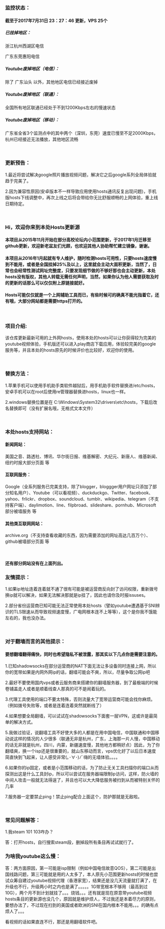 <html>
<head>
</head>
<h3>监控状态：</h3>
<h4>截至于2017年7月31日 23：27：46 更新，VPS 25个</h4>
<h5>已挂掉地区：</h5>
<p> 浙江杭州西湖区电信 </p> <p>广东东莞惠阳电信</p>
<h5>Youtube废掉地区（电信）：</h5>
<p>除了 广东汕头 以外，其他地区电信已经接近废掉</p>
<h5>Youtube废掉地区（联通）：</h5>
<p>全国所有地区联通已经处于不到1200Kbps左右的慢速状态</p>
<h5>Youtube废掉地区（移动）：</h5>
<p>广东省全省3个监测点中的其中两个（深圳，东莞）速度已慢至不足2000Kbps，杭州已经接近无法播放，其他地区流畅</p>
<br />
<h3>更新预告：</h3>
<p>1.最近将尝试解决google照片播放视频问题，解决它之后google系列全局体验就趋于完美了。</p>
<p>2.因为兼容性原因(安卓版本不一样导致应用使用hosts通讯反复出现问题)，手机版hosts下线调整中，再次上线之后将会带给你无比舒服顺畅的上网体验，重上线日期待定。</p>
<br />
<h3>Hi，欢迎你来到本处Hosts更新源</h3>
<h4>本项目从2015年11月开始在部分高校论坛内小范围更新，于2017年1月迁移至github更新，欢迎新老盆友们光顾，也欢迎其他人协助帮忙建立镜像，谢谢。</h4>
<h4>本项目从2016年1月起就有专人维护，随时检测hosts可用性，只要hosts速度慢到不能用，或者是全国挂掉25%及以上，这里就会主动大面积更新，当然了，日常也会经常性测试网址完整度，只要发现细节做的不够好那也会主动更新，本处hosts没有版权，其他人转载无需任何声明，当然，如果你认为他人需要获取及时的更新的话那么可以仅仅附上原链接就好。</h4>
<h4>Hosts可能仅仅就是一个上网辅助工具而已，有些时候可的确真不能光指着它，还有哦，大部分网站都是需要https打开的。</h4>
<br />
<h3>项目介绍:</h3>
<p>该仓库更新最新可用的上外网hosts，使用本处的hosts可以让你获得较为完美的youtube视频体验，手机版还可以进入play商店下载应用，体验较完美的google服务等，并且本处的hosts原先的时候评价也比较好，欢迎你的使用。</p>
<br />
<h3>替换方法：</h3>
<p>1.苹果手机可以使用手机助手类软件越狱后，用手机助手软件替换进/etc/hosts，安卓手机可以在root后使用re管理器替换进hosts，linux也一样。</p>
<p>2.windows替换位置是在 C:\Windows\System32\drivers\etc\hosts，下载后改名替换即可（没有扩展名哦，无格式文本文件）</p>
<br />
<h3>本处hosts支持网站：</h3>
<h4>新闻网站：</h4>
<p>美国之音、路透社、博讯、华尔街日报、维基解密、大纪元、新唐人、维基新闻、纽约时报大部分页面 等</p>
<h4>互联网服务：</h4>
<p>Google（全系列服务已完美支持，除了blogger，bloggger用户网址只添加了部分知名用户）、Youtube（可以看视频）、duckduckgo、Twitter、facebook、yahoo、frlickr、dropbox、soundcloud、tumblr、wikipedia、telegram（不支持客户端）、daylimotion、line、filpbroad、slideshare、pornhub、Microsoft部分被墙服务 等</p>
<h4>其他类互联网网站：</h4>
<p>archive.org（不支持查看收藏的东西，因为需要添加的网址高达几百万个）、github被墙部分页面 等</p>
<br />
<h4>还有部分网站没有在上面列出。</h4?
<br />
<h3>友情提示：</h3>
<p>1.如果ip地址连着连着就不通了很有可能是被运营商反向封了访问权限，重新拨号换ip就可以解决，如果无法解决那就是ip挂了，因此也请你及时报issuses。</p>
<p>2.部分省份运营商已知可能无法正常使用本处hosts（譬如youtube遭遇基于SNI辨识的TLS限速从而导致视频速度慢，广电网根本连不上等等），这个是你我不饿能左右的，我也没办法。</p>
<br />
<h3>对于翻墙而言的其他提示：</h3>
<h4>要想翻墙翻得痛快，同时也希望隐私不被泄露，那其实以下几点你是需要注意的。</h4>
<p>1.已知shadowsocks在部分运营商的NAT下面无法让多设备同时连接上网，所以你的宽带如果是内网外网ip的话，翻墙可能会不爽，所以，尽量争取公网ip吧</p>
<p>2.最好不要使用国内vps或者云服务商来搭建你的翻墙服务器，到了最极端的时候卷铺盖走人或者是顺着线查人那真的可不是闹着玩的。</p>
<p>3.代理工具使用的端口不要太特殊，否则流量大了宽带运营商可能会找你麻烦。（例如拨号失败等，或者是连着连着突然就断线了）</p>
<p>4.如果想要全局翻墙，可以试试在shadowsocks下面套一层VPN，这或许是最简单的解决方式。</p>
<p>5.我做过验证，说翻墙工具不好使大多的人都是在用中国电信，中国联通和中国移动说这样的情况的人少很多（联通无非是杭州，广东，上海那一片人慢，中国移动的话无非就是杭州，四川，内蒙，新疆速度慢，其他地方都稍好点）因此，为了你翻墙爽，换一个isp还是很重要的，就山东移动而言，vps优化好了以后日本速度简直快到飞起来，让人感受非常(｡･∀･)ﾉﾞ嗨的无墙体验。。。。</p>
<p>6.如果你的ip固定，或者是小范围移动的话，为了防止无关工具扫描你的端口从而探测出这是什么工具封ip，所以可以尝试在服务器端限制ip访问，这样，防火墙的中间人攻击一般就无法得逞了，并且也可以大大降低服务被扫到从而被特别关怀的几率</p>
<p>7.服务器一定要禁止ping！禁止ping配合上面这个，防护那就是无敌啦。</p>
<br />
<h3>常见问题解答：</h3>
<p>1.我steam 101 103咋办？</p>
<p>答：打开hosts，自行搜索steam段，删掉段所有条目再试试就行了。</p>
<h3>为啥我youtube这么慢：</h3>
<p>答：两方面原因，第一可能是isp限制（例如中国电信故意QOS），第二可能是出国线路问题，第三可能就是用的人太多了，本人原先小范围更新hosts的时候也尝试众筹自建过youtube视频代理（香港家宽），结果还是没几天流量就打满了，在升级也不行，升级两小时之内也是满了。。。。。1G带宽根本不够用（最高到过10G），两个月不到计划就挂了。。。烧钱。。。还有就是现在原意带youtube视频hosts条目的更新源也没几个，原因就是维护烦人，不过我还是本着尽力的原则，要想办法了，不过现在扫到的美国或者欧洲的SNI在国内根本不能用。。。的确有点烦人了。。。</p>
<p>看视频的话如果直连不行，那还是用翻墙软件吧。</p>
</html>
